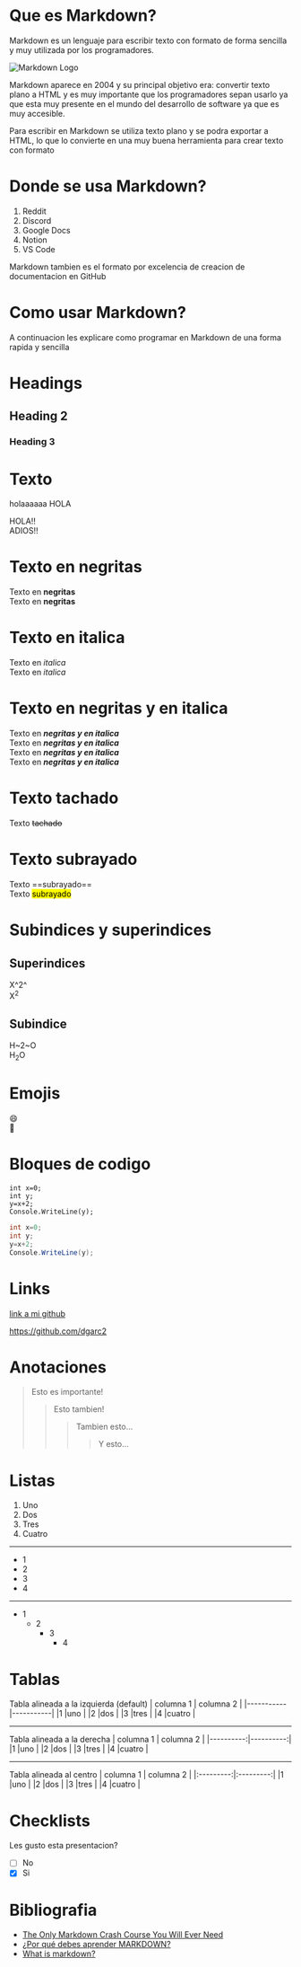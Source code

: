 # Que es Markdown?
Markdown es un lenguaje para escribir texto con formato de forma sencilla y muy utilizada por los programadores.

![Markdown Logo](https://encrypted-tbn0.gstatic.com/images?q=tbn:ANd9GcT904XZ8kpOic417aETQDdVWE2u5LpQ6XJhNQ&s)

Markdown aparece en 2004 y su principal objetivo era: convertir texto plano a HTML y es muy importante que los programadores sepan usarlo ya que esta muy presente en el mundo del desarrollo de software ya que es muy accesible.

Para escribir en Markdown se utiliza texto plano y se podra exportar a HTML, lo que lo convierte en una muy buena herramienta para crear texto con formato

# Donde se usa Markdown?
1. Reddit
2. Discord
3. Google Docs
4. Notion
5. VS Code

Markdown tambien es el formato por excelencia de creacion de documentacion en GitHub

# Como usar Markdown?
A continuacion les explicare como programar en Markdown de una forma rapida y sencilla

# Headings
## Heading 2
### Heading 3

# Texto
holaaaaaa
HOLA

HOLA!!  
ADIOS!!

# Texto en negritas
Texto en **negritas**  
Texto en __negritas__

# Texto en italica
Texto en *italica*  
Texto en _italica_

# Texto en negritas y en italica
Texto en ***negritas y en italica***  
Texto en ___negritas y en italica___  
Texto en __*negritas y en italica*__  
Texto en **_negritas y en italica_**

# Texto tachado
Texto ~~tachado~~

# Texto subrayado
Texto ==subrayado==  
Texto <mark>subrayado</mark>

# Subindices y superindices
## Superindices
X^2^  
X<sup>2</sup>
## Subindice
H~2~O  
H<sub>2</sub>O

# Emojis
:smile:  
🤑

# Bloques de codigo
```
int x=0;
int y;
y=x+2;
Console.WriteLine(y);
```

```c#
int x=0;
int y;
y=x+2;
Console.WriteLine(y);
```
# Links
[link a mi github](https://github.com/dgarc2)

<https://github.com/dgarc2>

# Anotaciones
> Esto es importante!
>> Esto tambien!
>>> Tambien esto...
>>>> Y esto...

# Listas
1. Uno
2. Dos
3. Tres
4. Cuatro
---
* 1
* 2
* 3
* 4
---
* 1
  * 2
    * 3
      * 4


# Tablas
Tabla alineada a la izquierda (default)
| columna 1 | columna 2 |
|-----------|-----------|
|1          |uno        |
|2          |dos        |
|3          |tres       |
|4          |cuatro     |

---
Tabla alineada a la derecha
| columna 1 | columna 2 |
|----------:|----------:|
|1          |uno        |
|2          |dos        |
|3          |tres       |
|4          |cuatro     |

---
Tabla alineada al centro
| columna 1 | columna 2 |
|:---------:|:---------:|
|1          |uno        |
|2          |dos        |
|3          |tres       |
|4          |cuatro     |

# Checklists
Les gusto esta presentacion?
- [ ] No
- [x] Si

# Bibliografia
* [The Only Markdown Crash Course You Will Ever Need](https://youtu.be/_PPWWRV6gbA?si=wm3zI9dYzpd4HT9I)
* [¿Por qué debes aprender MARKDOWN?](https://youtu.be/77Ggk1uzO2A?si=4EgSe5ggkCzgO-d0)
* [What is markdown?](https://youtu.be/f49LJV1i-_w?si=a4WeMGjza7Q29cL5)